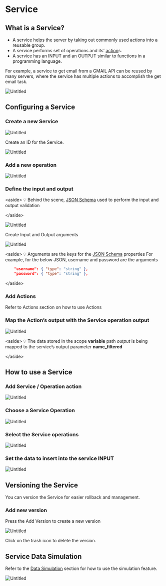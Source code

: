 # Service

## What is a Service?

- A service helps the server by taking out commonly used actions into a reusable group.
- A service performs set of operations and its’ [action](../https://www.notion.so/Actions-1645af0f140945e89931d7a261a30437)s.
- A service has an INPUT and an OUTPUT similar to functions in a programming language.

For example, a service to get email from a GMAIL API can be reused by many servers, where the service has multiple actions to accomplish the get email task.

![Untitled](Untitled.png)

## Configuring a Service

### Create a new Service

![Untitled](Untitled%201.png)

Create an ID for the Service.

![Untitled](Untitled%202.png)

### Add a new operation

![Untitled](Untitled%203.png)

### Define the input and output

&lt;aside&gt;
💡 Behind the scene, [JSON Schema](../https://json-schema.org/understanding-json-schema/) used to perform the input and output validation

&lt;/aside&gt;

![Untitled](Untitled%204.png)

Create Input and Output arguments

![Untitled](Untitled%205.png)

&lt;aside&gt;
💡 Arguments are the keys for the [JSON Schema](../https://json-schema.org/understanding-json-schema/) properties
For example, for the below JSON, username and password are the arguments

```json
    "username": { "type": "string" },
    "password": { "type": "string" },
```

&lt;/aside&gt;

### Add Actions

Refer to Actions section on how to use Actions

### Map the Action’s output with the Service operation output

![Untitled](Untitled%206.png)

&lt;aside&gt;
💡 The data stored in the scope **variable** path *output* is being mapped to the service’s output parameter **name_filtered**

&lt;/aside&gt;

## How to use a Service

### Add Service / Operation action

![Untitled](Untitled%207.png)

### Choose a Service Operation

![Untitled](Untitled%208.png)

### Select the Service operations

![Untitled](Untitled%209.png)

### Set the data to insert into the service INPUT

![Untitled](Untitled%2010.png)

## Versioning the Service

You can version the Service for easier rollback and management.

### Add new version

Press the Add Version to create a new version

![Untitled](../Clients/Untitled%206.png)

Click on the trash icon to delete the version.

## Service Data Simulation

Refer to the [Data Simulation](../../Workflow/Data%20Simulation) section for how to use the simulation feature.

![Untitled](Untitled%2011.png)